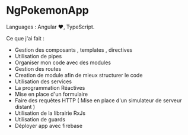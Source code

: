 # NgPokemonApp

Languages : Angular ❤️, TypeScript.

Ce que j'ai fait : 

- Gestion des composants , templates , directives 
- Utilisation de pipes 
- Organiser mon code avec des modules 
- Gestion des routes 
- Creation de module afin de mieux structurer le code 
- Utilisation des services 
- La programmation Réactives 
- Mise en place d'un formulaire 
- Faire des requêtes HTTP ( Mise en place d'un simulateur de serveur distant )
- Utilisation de la librairie RxJs
- Utilisation de guards
- Déployer app avec firebase  
